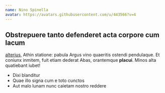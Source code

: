 ```yaml
---
name: Nino Spinella
avatar: https://avatars.githubusercontent.com/u/443566?v=4
---
```


<AuthorDetail>

## Obstrepuere tanto defenderet acta corpore cum lacum

[alterius](https://github.com/sfxcode/vitepress-blog-starter), Athin statione: pabula Argus vino
quaeritis ostendi pendulaque. Et coniunx inmitem, fuit etiam dederat Abas,
orantemque **placui**. Minos alta quatiebant iubet!

- Dixi blanditur
- Quae illo signa cum e toto cunctos
- Aut malo lunam nunc caietam nostro reddere

</AuthorDetail>
